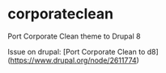 # corporateclean
Port Corporate Clean theme to Drupal 8

Issue on drupal: [Port Corporate Clean to d8] (https://www.drupal.org/node/2611774)
